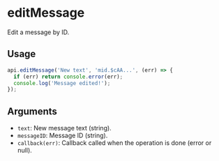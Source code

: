 # editMessage

Edit a message by ID.

## Usage
```js
api.editMessage('New text', 'mid.$cAA...', (err) => {
  if (err) return console.error(err);
  console.log('Message edited!');
});
```

## Arguments
- `text`: New message text (string).
- `messageID`: Message ID (string).
- `callback(err)`: Callback called when the operation is done (error or null).

